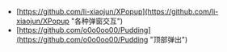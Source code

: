 - [https://github.com/li-xiaojun/XPopup](https://github.com/li-xiaojun/XPopup "各种弹窗交互")
- [https://github.com/o0o0oo00/Pudding](https://github.com/o0o0oo00/Pudding "顶部弹出")